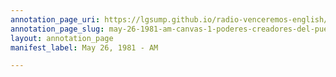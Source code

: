 ```yaml
---
annotation_page_uri: https://lgsump.github.io/radio-venceremos-english/annotations/may-26-1981-am-canvas-1-poderes-creadores-del-pueblo.json
annotation_page_slug: may-26-1981-am-canvas-1-poderes-creadores-del-pueblo
layout: annotation_page
manifest_label: May 26, 1981 - AM

---
```

